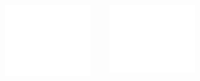 
<img align="left"  width="45%" alt="Something went wrong 😢" src="https://raw.githubusercontent.com/Lukasdotcom/lukasdotcom/main/metrics.plugin.habits.facts.svg">
<img align="right" width="45%" alt="Something went wrong 😢" src="https://raw.githubusercontent.com/Lukasdotcom/lukasdotcom/main/metrics.plugin.languages.indepth.svg">
<img align="right" width="45%" alt="Something went wrong 😢" src="https://raw.githubusercontent.com/Lukasdotcom/lukasdotcom/main/metrics.plugin.lines.svg">
